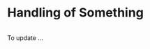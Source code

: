 # Handling of Something

```{note} This guide is only relevant for maintainers with commit rights.
```

To update ...
